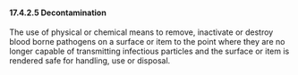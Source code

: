 #### 17.4.2.5 Decontamination

The use of physical or chemical means to remove, inactivate or destroy blood borne pathogens on a surface or item to the point where they are no longer capable of transmitting infectious particles and the surface or item is rendered safe for handling, use or disposal.
